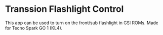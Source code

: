 # Transsion Flashlight Control
This app can be used to turn on the front/sub flashlight in GSI ROMs. Made for Tecno Spark GO 1 (KL4).
